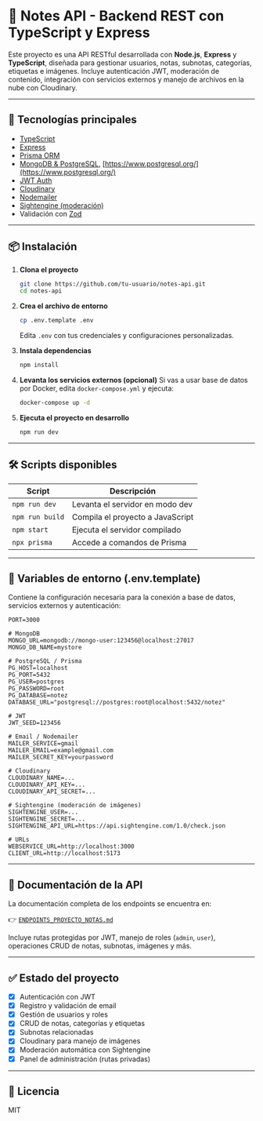 # 📝 Notes API - Backend REST con TypeScript y Express

Este proyecto es una API RESTful desarrollada con **Node.js**, **Express** y **TypeScript**, diseñada para gestionar usuarios, notas, subnotas, categorías, etiquetas e imágenes. Incluye autenticación JWT, moderación de contenido, integración con servicios externos y manejo de archivos en la nube con Cloudinary.

---

## 🚀 Tecnologías principales

- [TypeScript](https://www.typescriptlang.org/)
- [Express](https://expressjs.com/)
- [Prisma ORM](https://www.prisma.io/)
- [MongoDB & PostgreSQL](https://www.mongodb.com/), [https://www.postgresql.org/](https://www.postgresql.org/)
- [JWT Auth](https://jwt.io/)
- [Cloudinary](https://cloudinary.com/)
- [Nodemailer](https://nodemailer.com/)
- [Sightengine (moderación)](https://sightengine.com/)
- Validación con [Zod](https://zod.dev/)

---

## 📦 Instalación

1. **Clona el proyecto**

   ```bash
   git clone https://github.com/tu-usuario/notes-api.git
   cd notes-api
   ```

2. **Crea el archivo de entorno**

   ```bash
   cp .env.template .env
   ```

   Edita `.env` con tus credenciales y configuraciones personalizadas.

3. **Instala dependencias**

   ```bash
   npm install
   ```

4. **Levanta los servicios externos (opcional)**
   Si vas a usar base de datos por Docker, edita `docker-compose.yml` y ejecuta:

   ```bash
   docker-compose up -d
   ```

5. **Ejecuta el proyecto en desarrollo**
   ```bash
   npm run dev
   ```

---

## 🛠️ Scripts disponibles

| Script          | Descripción                      |
| --------------- | -------------------------------- |
| `npm run dev`   | Levanta el servidor en modo dev  |
| `npm run build` | Compila el proyecto a JavaScript |
| `npm start`     | Ejecuta el servidor compilado    |
| `npx prisma`    | Accede a comandos de Prisma      |

---

## 🔐 Variables de entorno (.env.template)

Contiene la configuración necesaria para la conexión a base de datos, servicios externos y autenticación:

```env
PORT=3000

# MongoDB
MONGO_URL=mongodb://mongo-user:123456@localhost:27017
MONGO_DB_NAME=mystore

# PostgreSQL / Prisma
PG_HOST=localhost
PG_PORT=5432
PG_USER=postgres
PG_PASSWORD=root
PG_DATABASE=notez
DATABASE_URL="postgresql://postgres:root@localhost:5432/notez"

# JWT
JWT_SEED=123456

# Email / Nodemailer
MAILER_SERVICE=gmail
MAILER_EMAIL=example@gmail.com
MAILER_SECRET_KEY=yourpassword

# Cloudinary
CLOUDINARY_NAME=...
CLOUDINARY_API_KEY=...
CLOUDINARY_API_SECRET=...

# Sightengine (moderación de imágenes)
SIGHTENGINE_USER=...
SIGHTENGINE_SECRET=...
SIGHTENGINE_API_URL=https://api.sightengine.com/1.0/check.json

# URLs
WEBSERVICE_URL=http://localhost:3000
CLIENT_URL=http://localhost:5173
```

---

## 📘 Documentación de la API

La documentación completa de los endpoints se encuentra en:

👉 [`ENDPOINTS_PROYECTO_NOTAS.md`](./ENDPOINTS_PROYECTO_NOTAS.md)

Incluye rutas protegidas por JWT, manejo de roles (`admin`, `user`), operaciones CRUD de notas, subnotas, imágenes y más.

---

## ✅ Estado del proyecto

- [x] Autenticación con JWT
- [x] Registro y validación de email
- [x] Gestión de usuarios y roles
- [x] CRUD de notas, categorías y etiquetas
- [x] Subnotas relacionadas
- [x] Cloudinary para manejo de imágenes
- [x] Moderación automática con Sightengine
- [x] Panel de administración (rutas privadas)

---

## 📄 Licencia

MIT
